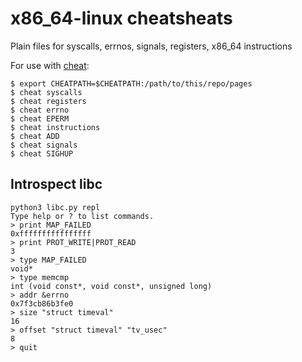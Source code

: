 # x86_64-linux cheatsheats

Plain files for syscalls, errnos, signals, registers, x86_64 instructions

For use with [cheat](https://github.com/chrisallenlane/cheat):

```console
$ export CHEATPATH=$CHEATPATH:/path/to/this/repo/pages
$ cheat syscalls
$ cheat registers
$ cheat errno
$ cheat EPERM
$ cheat instructions
$ cheat ADD
$ cheat signals
$ cheat SIGHUP
```

## Introspect libc

```
python3 libc.py repl
Type help or ? to list commands.
> print MAP_FAILED
0xffffffffffffffff
> print PROT_WRITE|PROT_READ
3
> type MAP_FAILED
void*
> type memcmp
int (void const*, void const*, unsigned long)
> addr &errno
0x7f3cb86b3fe0
> size "struct timeval"
16
> offset "struct timeval" "tv_usec"
8
> quit
```
